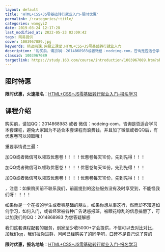 ```yaml
---
layout: default
title: 'HTML+CSS+JS零基础转行就业入门-限时优惠'
permalink: /:categories/:title/
categories: wangyi2
date: 2019-03-24 12:17:28
last_modified_at: 2022-05-23 02:09:42
tags: 网易提供
cover: 1003967089.jpg
keywords: 精选网课,网易云课堂,HTML+CSS+JS零基础转行就业入门
description: '购买前，请加QQ：2014868983或者微信：nodeing-com，咨询是否适合学习本套课程，避免大家因为不适合本套'
classid: 1003967089
targetlink: https://study.163.com/course/introduction/1003967089.htm?share=1&shareId=1025206652&utm_campaign=share&utm_medium=iphoneShare&utm_source=&utm_u=1025206652
---
```


## 限时特惠

**限时优惠，火速报名**：[HTML+CSS+JS零基础转行就业入门-报名学习](https://study.163.com/course/introduction/1003967089.htm?share=1&shareId=1025206652&utm_campaign=share&utm_medium=iphoneShare&utm_source=&utm_u=1025206652)

## 课程介绍

购买前，请加QQ：2014868983 或者 微信：nodeing-com，咨询是否适合学习本套课程，避免大家因为不适合本套课程而浪费钱，并且加了微信或者QQ后，有优惠卷可以领取哦！



重要事情说三遍：



加QQ或者微信可以领取优惠卷！！！！优惠卷每天10份，先到先得！！！

加QQ或者微信可以领取优惠卷！！！！优惠卷每天10份，先到先得！！！

加QQ或者微信可以领取优惠卷！！！！优惠卷每天10份，先到先得！！！



，注意：如果购买前不联系我们，前面提到的这些服务没有及时享受到，不能怪我们呀！！！！



如果你是一个在校的学生或者零基础的朋友，如果你想从事这行，然而却不知道如何学习，如何入门，或者经常被各种广告诱惑报班，被眼花缭乱的信息搞懵了，可以加我们的QQ：2014868983  为您答疑解惑

我们这套课程配套的服务，别家至少收5000+才会提供，不信可以去对比对比，加我们qq，我们拉你进群，问问已经购买了的同学吧，口碑不是自己说了算的

**限时优惠，报名地址**：[HTML+CSS+JS零基础转行就业入门-报名学习](https://study.163.com/course/introduction/1003967089.htm?share=1&shareId=1025206652&utm_campaign=share&utm_medium=iphoneShare&utm_source=&utm_u=1025206652)

